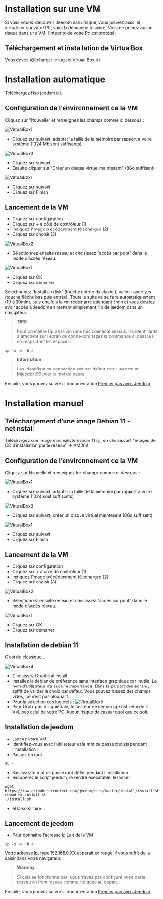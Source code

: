 # Installation sur une VM

Si vous voulez découvrir Jeedom sans risque, vous pouvez aussi le virtualiser sur votre PC, voici la démarche à suivre. Vous ne prenez aucun risque dans une VM, l’intégrité de votre Pc est protégé :

## Téléchargement et installation de VirtualBox

Vous devez télécharger le logicel Virtual Box [ici](https://www.virtualbox.org/wiki/Downloads)

# Installation automatique

Téléchargez l'iso jeedom [ici](https://images.jeedom.com/x86-64/).

## Configuration de l’environnement de la VM

Cliquez sur "Nouvelle" et renseignez les champs comme ci dessous :

![VirtualBox1](images/VM1.png)

-   Cliquez sur suivant, adapter la taille de la mémoire par rapport à votre système (1024 Mb sont suffisants)

![VirtualBox3](images/VM2.png)

-   Cliquez sur suivant
-   Ensuite cliquer sur "Créer un disque virtuel maintenant" (8Go suffisent)

![VirtualBox1](images/VM3.png)

-   Cliquez sur suivant
-   Cliquez sur Finish

## Lancement de la VM

-   Cliquez sur configuration
-   Cliquez sur + à côté de contrôleur (1)
-   Indiquez l’image précédemment téléchargée (2)
-   Cliquez sur choisir (3)

![VirtualBox2](images/VM5.png)


-   Sélectionnez ensuite réseau et choisissez "accès par pont" dans le mode d’accès réseau.
  
![VirtualBox1](images/VM6.png)

-   Cliquez sur OK
-   Cliquez sur démarrer

Selectionnez "Install on disk" (touche entrée du clavier), valider avec yes (touche flèche bas puis entrée). Toute la suite va se faire automatiquement (10 à 30min), puis une fois la vm redemarré attendant 5min et vous devriez avoir accès à Jeedom en mettant simplement l'ip de jeedom dans un navigateur.

>**TIPS**
>
>Pour connaitre l'ip de la vm (une fois connecté dessus, les identifiants s'affichent sur l'écran de connexion) tapez la commande ci dessous en respectant les espaces: 
````
ip -s -c -h a
````

> **Information**
>
> Les identifiant de connection ssh par defaut sont : jeedom et Mjeedom96 pour le mot de passe 

Ensuite, vous pouvez suivre la documentation [Premier pas avec Jeedom](../premiers-pas/index)

# Installation manuel

## Téléchargement d’une image Debian 11 - netinstall

Téléchargez une image minimaliste debian 11 [ici](https://www.debian.org/releases/bullseye/debian-installer/), en choisissant "images de CD d’installation par le réseau" -> AMD64

## Configuration de l’environnement de la VM

Cliquez sur Nouvelle et renseignez les champs comme ci dessous :

![VirtualBox1](images/VM1.png)

-   Cliquez sur suivant, adapter la taille de la mémoire par rapport à votre système (1024 sont suffisants)

![VirtualBox3](images/VM2.png)

-   Cliquez sur suivant, créer un disque virtuel maintenant (8Go suffisent)

![VirtualBox1](images/VM3.png)

-   Cliquez sur suivant
-   Cliquez sur Finish

## Lancement de la VM

-   Cliquez sur configuration
-   Cliquez sur + à côté de contrôleur (1)
-   Indiquez l’image précédemment téléchargée (2)
-   Cliquez sur choisir (3)

![VirtualBox2](images/VM5.png)


-   Sélectionnez ensuite réseau et choisissez "accès par pont" dans le mode d’accès réseau.
  
![VirtualBox1](images/VM6.png)

-   Cliquez sur OK
-   Cliquez sur démarrer

## Installation de debian 11

C’est du classique…​

![VirtualBox4](images/VirtualBox4.PNG)

-   Choisissez Graphical install
-   Installez la debian de préférence sans interface graphique car inutile. Le nom d’utilisateur n’a aucune importance. Dans la plupart des écrans, il suffit de valider le choix par défaut. Vous pouvez laissez des champs vides, ce n’est pas bloquant.
-   Pour la sélection des logiciels :
![VirtualBox5](images/VirtualBox5.PNG)
-   Pour Grub, pas d’inquiétude, le secteur de démarrage est celui de la VM, pas celui de votre PC. Aucun risque de casser quoi que ce soit.

## Installation de jeedom

-   Lancez votre VM
-   Identifiez-vous avec l’utilisateur et le mot de passe choisis pendant l’installation
-   Passez en root

``su -``

-   Saisissez le mot de passe root défini pendant l’installation
-   Récupérez le script jeedom, le rendre exécutable, le lancer

````
wget https://raw.githubusercontent.com/jeedom/core/master/install/install.sh
chmod +x install.sh
./install.sh
````

-   et laissez faire…​

## Lancement de jeedom

-   Pour connaitre l’adresse Ip Lan de la VM

````
ip -s -c -h a
````

Votre adresse Ip, type 192.168.0.XX apparait en rouge. Il vous suffit de la saisir dans votre navigateur.

> **Warning**
>
> Si cela ne fonctionne pas, vous n’avez pas configuré votre carte réseau en Pont réseau comme indiquée au départ.

Ensuite, vous pouvez suivre la documentation [Premier pas avec Jeedom](../premiers-pas/index)
